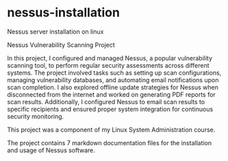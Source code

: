 # nessus-installation
Nessus server installation on linux

Nessus Vulnerability Scanning Project

In this project, I configured and managed Nessus, a popular vulnerability scanning tool, to perform regular security assessments across different systems. The project involved tasks such as setting up scan configurations, managing vulnerability databases, and automating email notifications upon scan completion. I also explored offline update strategies for Nessus when disconnected from the internet and worked on generating PDF reports for scan results. Additionally, I configured Nessus to email scan results to specific recipients and ensured proper system integration for continuous security monitoring.

This project was a component of my Linux System Administration course.

The project contains 7 markdown documentation files for the installation and usage of Nessus software.
